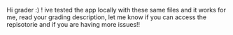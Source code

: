 Hi grader :) ! ive tested the app locally with these same files and it works for me, read your grading description, let me know if you can access the repisotorie and if you are having more issues!!
